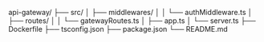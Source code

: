 api-gateway/
├── src/
│   ├── middlewares/
│   │   └── authMiddleware.ts
│   ├── routes/
│   │   └── gatewayRoutes.ts
│   ├── app.ts
│   └── server.ts
├── Dockerfile
├── tsconfig.json
├── package.json
└── README.md
